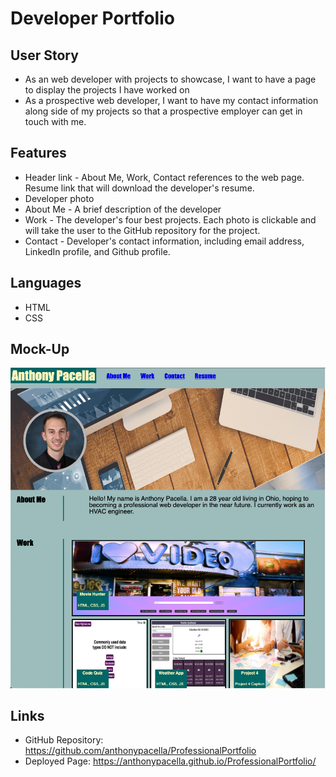 # Developer Portfolio

## User Story

* As an web developer with projects to showcase, I want to have a page to display the projects I have worked on
* As a prospective web developer, I want to have my contact information along side of my projects so that a prospective employer can get in touch with me.

## Features

* Header link - About Me, Work, Contact references to the web page. Resume link that will download the developer's resume.
* Developer photo
* About Me - A brief description of the developer
* Work - The developer's four best projects. Each photo is clickable and will take the user to the GitHub repository for the project.
* Contact - Developer's contact information, including email address, LinkedIn profile, and Github profile.

## Languages
* HTML
* CSS

## Mock-Up

![](./Assets/images/FullMockUp.png)

## Links
* GitHub Repository: https://github.com/anthonypacella/ProfessionalPortfolio
* Deployed Page: https://anthonypacella.github.io/ProfessionalPortfolio/